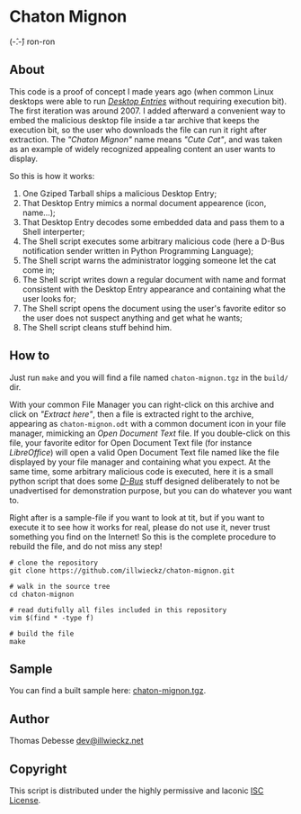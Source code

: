 Chaton Mignon
=============


(-̂.-̂) ron-ron


About
-----

This code is a proof of concept I made years ago (when common Linux desktops were able to run _[Desktop Entries](http://standards.freedesktop.org/desktop-entry-spec/latest/)_ without requiring execution bit). The first iteration was around 2007. I added afterward a convenient way to embed the malicious desktop file inside a tar archive that keeps the execution bit, so the user who downloads the file can run it right after extraction. The _"Chaton Mignon"_ name means _"Cute Cat"_, and was taken as an example of widely recognized appealing content an user wants to display.

So this is how it works:

1. One Gziped Tarball ships a malicious Desktop Entry;
2. That Desktop Entry mimics a normal document appearence (icon, name…);
3. That Desktop Entry decodes some embedded data and pass them to a Shell interperter;
4. The Shell script executes some arbitrary malicious code (here a D-Bus notification sender written in Python Programming Language);
5. The Shell script warns the administrator logging someone let the cat come in;
6. The Shell script writes down a regular document with name and format consistent with the Desktop Entry appearance and containing what the user looks for;
7. The Shell script opens the document using the user's favorite editor so the user does not suspect anything and get what he wants;
8. The Shell script cleans stuff behind him.


How to
------

Just run `make` and you will find a file named `chaton-mignon.tgz` in the `build/` dir.

With your common File Manager you can right-click on this archive and click on _"Extract here"_, then a file is extracted right to the archive, appearing as `chaton-mignon.odt` with a common document icon in your file manager, mimicking an _Open Document Text_ file. If you double-click on this file, your favorite editor for Open Document Text file (for instance _LibreOffice_) will open a valid Open Document Text file named like the file displayed by your file manager and containing what you expect. At the same time, some arbitrary malicious code is executed, here it is a small python script that does some _[D-Bus](http://www.freedesktop.org/wiki/Software/dbus/)_ stuff designed deliberately to not be unadvertised for demonstration purpose, but you can do whatever you want to.

Right after is a sample-file if you want to look at tit, but if you want to execute it to see how it works for real, please do not use it, never trust something you find on the Internet! So this is the complete procedure to rebuild the file, and do not miss any step!

```
# clone the repository
git clone https://github.com/illwieckz/chaton-mignon.git

# walk in the source tree
cd chaton-mignon

# read dutifully all files included in this repository
vim $(find * -type f)

# build the file
make
```


Sample
------

You can find a built sample here: [chaton-mignon.tgz](http://dl.illwieckz.net/b/chaton-mignon/chaton-mignon.tgz).


Author
------

Thomas Debesse <dev@illwieckz.net>


Copyright
---------

This script is distributed under the highly permissive and laconic [ISC License](COPYING.md).
